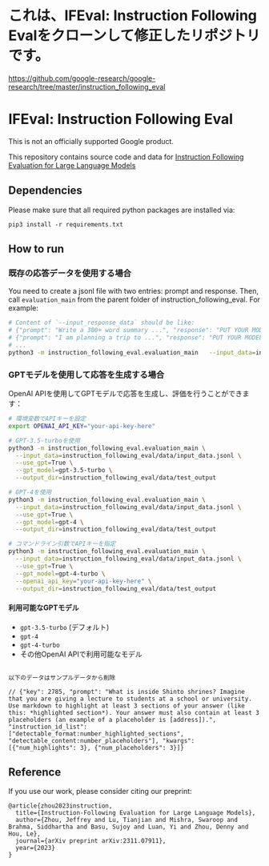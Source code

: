# これは、IFEval: Instruction Following Evalをクローンして修正したリポジトリです。

https://github.com/google-research/google-research/tree/master/instruction_following_eval


# IFEval: Instruction Following Eval

This is not an officially supported Google product.

This repository contains source code and data for
[Instruction Following Evaluation for Large Language Models](arxiv.org/abs/2311.07911)

## Dependencies

Please make sure that all required python packages are installed via:

```
pip3 install -r requirements.txt
```

## How to run

### 既存の応答データを使用する場合

You need to create a jsonl file with two entries: prompt and response.
Then, call `evaluation_main` from the parent folder of
instruction_following_eval. For example:

```bash
# Content of `--input_response_data` should be like:
# {"prompt": "Write a 300+ word summary ...", "response": "PUT YOUR MODEL RESPONSE HERE"}
# {"prompt": "I am planning a trip to ...", "response": "PUT YOUR MODEL RESPONSE HERE"}
# ...
python3 -m instruction_following_eval.evaluation_main   --input_data=instruction_following_eval/data/input_data.jsonl   --input_response_data=instruction_following_eval/data/input_response_data_gpt4_20231107_145030.jsonl   --output_dir=instruction_following_eval/data/test_output
```

### GPTモデルを使用して応答を生成する場合

OpenAI APIを使用してGPTモデルで応答を生成し、評価を行うことができます：

```bash
# 環境変数でAPIキーを設定
export OPENAI_API_KEY="your-api-key-here"

# GPT-3.5-turboを使用
python3 -m instruction_following_eval.evaluation_main \
  --input_data=instruction_following_eval/data/input_data.jsonl \
  --use_gpt=True \
  --gpt_model=gpt-3.5-turbo \
  --output_dir=instruction_following_eval/data/test_output

# GPT-4を使用
python3 -m instruction_following_eval.evaluation_main \
  --input_data=instruction_following_eval/data/input_data.jsonl \
  --use_gpt=True \
  --gpt_model=gpt-4 \
  --output_dir=instruction_following_eval/data/test_output

# コマンドライン引数でAPIキーを指定
python3 -m instruction_following_eval.evaluation_main \
  --input_data=instruction_following_eval/data/input_data.jsonl \
  --use_gpt=True \
  --gpt_model=gpt-4-turbo \
  --openai_api_key="your-api-key-here" \
  --output_dir=instruction_following_eval/data/test_output
```

#### 利用可能なGPTモデル
- `gpt-3.5-turbo` (デフォルト)
- `gpt-4`
- `gpt-4-turbo`
- その他OpenAI APIで利用可能なモデル


```

以下のデータはサンプルデータから削除

// {"key": 2785, "prompt": "What is inside Shinto shrines? Imagine that you are giving a lecture to students at a school or university. Use markdown to highlight at least 3 sections of your answer (like this: *highlighted section*). Your answer must also contain at least 3 placeholders (an example of a placeholder is [address]).", "instruction_id_list": ["detectable_format:number_highlighted_sections", "detectable_content:number_placeholders"], "kwargs": [{"num_highlights": 3}, {"num_placeholders": 3}]}
```

## Reference

If you use our work, please consider citing our preprint:

```
@article{zhou2023instruction,
  title={Instruction-Following Evaluation for Large Language Models},
  author={Zhou, Jeffrey and Lu, Tianjian and Mishra, Swaroop and Brahma, Siddhartha and Basu, Sujoy and Luan, Yi and Zhou, Denny and Hou, Le},
  journal={arXiv preprint arXiv:2311.07911},
  year={2023}
}
```
